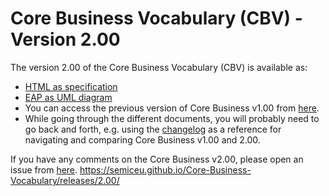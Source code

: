 # Core Business Vocabulary (CBV) - Version 2.00

The version 2.00 of the Core Business Vocabulary (CBV) is available as: 

*    [HTML as specification](https://semiceu.github.io/Core-Business-Vocabulary/releases/2.00/)
*    [EAP as UML diagram](https://github.com/SEMICeu/Core-Business-Vocabulary/blob/master/releases/2.00/html/overview.jpg)
*    You can access the previous version of Core Business v1.00 from [here](https://github.com/SEMICeu/Core-Business-Vocabulary/tree/master/releases/1.00). 
*    While going through the different documents, you will probably need to go back and forth, e.g. using the [changelog](https://github.com/SEMICeu/Core-Business-Vocabulary/blob/master/releases/2.00/Changelog.md) as a reference for navigating and comparing Core Business v1.00 and 2.00.

If you have any comments on the Core Business v2.00, please open an issue from [here](https://github.com/SEMICeu/Core-Business-Vocabulary/issues). 
https://semiceu.github.io/Core-Business-Vocabulary/releases/2.00/
